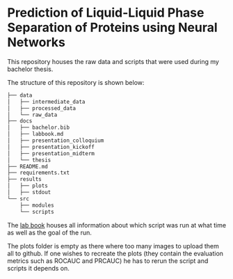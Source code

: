 # Prediction of Liquid-Liquid Phase Separation of Proteins using Neural Networks

This repository houses the raw data and scripts that were used during 
my bachelor thesis. 

The structure of this repository is shown below:

```sh
├── data  
│   ├── intermediate_data  
│   ├── processed_data  
│   └── raw_data  
├── docs  
│   ├── bachelor.bib  
│   ├── labbook.md  
│   ├── presentation_colloquium  
│   ├── presentation_kickoff  
│   ├── presentation_midterm  
│   └── thesis  
├── README.md  
├── requirements.txt  
├── results  
│   ├── plots  
│   ├── stdout  
└── src  
    ├── modules  
    └── scripts  

```
  
The [lab book](./docs/labbook.md) houses all information about which script was
run at what time as well as the goal of the run. 

The plots folder is empty as there where too many images to upload them all to 
github. If one wishes to recreate the plots (they contain the evaluation metrics 
such as ROCAUC and PRCAUC) he has to rerun the script and scripts it depends on.  
